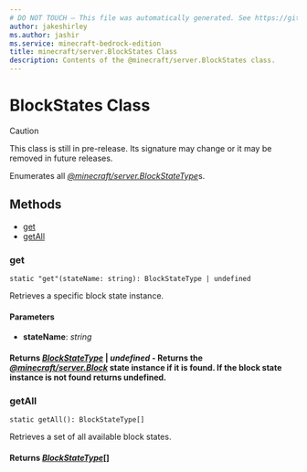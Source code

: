 ```yaml
---
# DO NOT TOUCH — This file was automatically generated. See https://github.com/mojang/minecraftapidocsgenerator to modify descriptions, examples, etc.
author: jakeshirley
ms.author: jashir
ms.service: minecraft-bedrock-edition
title: minecraft/server.BlockStates Class
description: Contents of the @minecraft/server.BlockStates class.
---
```

# BlockStates Class

> [!CAUTION]
> This class is still in pre-release.  Its signature may change or it may be removed in future releases.

Enumerates all [*@minecraft/server.BlockStateType*](../../minecraft/server/BlockStateType.md)s.

## Methods
- [get](#get)
- [getAll](#getall)

### **get**
`
static "get"(stateName: string): BlockStateType | undefined
`

Retrieves a specific block state instance.

#### **Parameters**
- **stateName**: *string*

#### **Returns** [*BlockStateType*](BlockStateType.md) | *undefined* - Returns the [*@minecraft/server.Block*](../../minecraft/server/Block.md) state instance if it is found. If the block state instance is not found returns undefined.

### **getAll**
`
static getAll(): BlockStateType[]
`

Retrieves a set of all available block states.

#### **Returns** [*BlockStateType*](BlockStateType.md)[]
